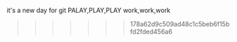 it's a new day for git
PALAY,PLAY,PLAY
work,work,work
>>>>>>> 178a62d9c509ad48c1c5beb6f15bfd2fded456a6
